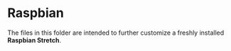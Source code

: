 # Raspbian
The files in this folder are intended to further customize a freshly installed **Raspbian Stretch**.

